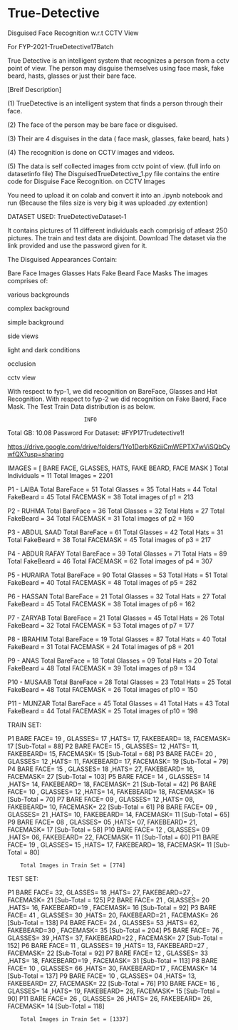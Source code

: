 # True-Detective
Disguised Face Recognition w.r.t CCTV View

For FYP-2021-TrueDetective17Batch

True Detective is an intelligent system that recognizes a person from a cctv point of view. The person may disguise themselves using face mask, fake beard, hasts, glasses or just their bare face.

[Breif Description]

 (1) TrueDetective is an intelligent system that finds a person through their face.

 (2) The face of the person may be bare face or disguised.

(3) Their are 4 disguises in the data ( face mask, glasses, fake beard, hats )

(4) The recognition is done on CCTV images and videos.

(5) The data is self collected images from cctv point of view. (full info on datasetinfo file)
The DisguisedTrueDetective_1.py file contains the entire code for Disguise Face Recognition. on CCTV Images

You need to upload it on colab and convert it into an .ipynb notebook and run (Because the files size is very big it was uploaded .py extention)

DATASET USED: TrueDetectiveDataset-1

It contains pictures of 11 different individuals each comprisig of atleast 250 pictures. The train and test data are disjoint. Download The dataset via the link provided and use the password given for it.

The Disguised Appearances Contain:

Bare Face Images
Glasses
Hats
Fake Beard
Face Masks
The images comprises of:

various backgrounds

complex background

simple background

side views

light and dark conditions

occlusion

cctv view

With respect to fyp-1, we did recognition on BareFace, Glasses and Hat Recognition. With respect to fyp-2 we did recognition on Fake Baerd, Face Mask. The Test Train Data distribution is as below.

							INFO
Total GB: 10.08 Password For Dataset: #FYP17Trudetective1!

https://drive.google.com/drive/folders/1Yo1DerbK6ziiCmWEPTX7wViSQbCywfQX?usp=sharing

IMAGES = [ BARE FACE, GLASSES, HATS, FAKE BEARD, FACE MASK ] Total Individuals = 11 Total Images = 2201

P1 - LAIBA Total BareFace = 51 Total Glasses = 35 Total Hats = 44 Total FakeBeard = 45 Total FACEMASK = 38 Total images of p1 = 213

P2 - RUHMA Total BareFace = 36 Total Glasses = 32 Total Hats = 27 Total FakeBeard = 34 Total FACEMASK = 31 Total images of p2 = 160

P3 - ABDUL SAAD Total BareFace = 61 Total Glasses = 42 Total Hats = 31 Total FakeBeard = 38 Total FACEMASK = 45 Total images of p3 = 217

P4 - ABDUR RAFAY Total BareFace = 39 Total Glasses = 71 Total Hats = 89 Total FakeBeard = 46 Total FACEMASK = 62 Total images of p4 = 307

P5 - HURAIRA Total BareFace = 90 Total Glasses = 53 Total Hats = 51 Total FakeBeard = 40 Total FACEMASK = 48 Total images of p5 = 282

P6 - HASSAN Total BareFace = 21 Total Glasses = 32 Total Hats = 27 Total FakeBeard = 45 Total FACEMASK = 38 Total images of p6 = 162

P7 - ZARYAB Total BareFace = 21 Total Glasses = 45 Total Hats = 26 Total FakeBeard = 32 Total FACEMASK = 53 Total images of p7 = 177

P8 - IBRAHIM Total BareFace = 19 Total Glasses = 87 Total Hats = 40 Total FakeBeard = 31 Total FACEMASK = 24 Total images of p8 = 201

P9 - ANAS Total BareFace = 18 Total Glasses = 09 Total Hats = 20 Total FakeBeard = 48 Total FACEMASK = 39 Total images of p9 = 134

P10 - MUSAAB Total BareFace = 28 Total Glasses = 23 Total Hats = 25 Total FakeBeard = 48 Total FACEMASK = 26 Total images of p10 = 150

P11 - MUNZAR Total BareFace = 45 Total Glasses = 41 Total Hats = 43 Total FakeBeard = 44 Total FACEMASK = 25 Total images of p10 = 198

TRAIN SET:

P1 BARE FACE= 19 , GLASSES= 17 ,HATS= 17, FAKEBEARD= 18, FACEMASK= 17 [Sub-Total = 88] P2 BARE FACE= 15 , GLASSES= 12 ,HATS= 11, FAKEBEARD= 15, FACEMASK= 15 [Sub-Total = 68] P3 BARE FACE= 20 , GLASSES= 12 ,HATS= 11, FAKEBEARD= 17, FACEMASK= 19 [Sub-Total = 79] P4 BARE FACE= 15 , GLASSES= 18 ,HATS= 27, FAKEBEARD= 16, FACEMASK= 27 [Sub-Total = 103] P5 BARE FACE= 14 , GLASSES= 14 ,HATS= 14, FAKEBEARD= 18, FACEMASK= 21 [Sub-Total = 42] P6 BARE FACE= 10 , GLASSES= 12 ,HATS= 14, FAKEBEARD= 18, FACEMASK= 16 [Sub-Total = 70] P7 BARE FACE= 09 , GLASSES= 12 ,HATS= 08, FAKEBEARD= 10, FACEMASK= 22 [Sub-Total = 61] P8 BARE FACE= 09 , GLASSES= 21 ,HATS= 10, FAKEBEARD= 14, FACEMASK= 11 [Sub-Total = 65] P9 BARE FACE= 08 , GLASSES= 05 ,HATS= 07, FAKEBEARD= 21, FACEMASK= 17 [Sub-Total = 58] P10 BARE FACE= 12 , GLASSES= 09 ,HATS= 06, FAKEBEARD= 22, FACEMASK= 11 [Sub-Total = 60] P11 BARE FACE= 19 , GLASSES= 15 ,HATS= 17, FAKEBEARD= 18, FACEMASK= 11 [Sub-Total = 80]

		Total Images in Train Set = [774]
TEST SET:

P1 BARE FACE= 32, GLASSES= 18 ,HATS= 27, FAKEBEARD=27 , FACEMASK= 21 [Sub-Total = 125] P2 BARE FACE= 21 , GLASSES= 20 ,HATS= 16, FAKEBEARD=19 , FACEMASK= 16 [Sub-Total = 92] P3 BARE FACE= 41 , GLASSES= 30 ,HATS= 20, FAKEBEARD=21 , FACEMASK= 26 [Sub-Total = 138] P4 BARE FACE= 24 , GLASSES= 53 ,HATS= 62, FAKEBEARD=30 , FACEMASK= 35 [Sub-Total = 204] P5 BARE FACE= 76 , GLASSES= 39 ,HATS= 37, FAKEBEARD=22 , FACEMASK= 27 [Sub-Total = 152] P6 BARE FACE= 11 , GLASSES= 19 ,HATS= 13, FAKEBEARD=27 , FACEMASK= 22 [Sub-Total = 92] P7 BARE FACE= 12 , GLASSES= 33 ,HATS= 18, FAKEBEARD=19 , FACEMASK= 31 [Sub-Total = 113] P8 BARE FACE= 10 , GLASSES= 66 ,HATS= 30, FAKEBEARD=17 , FACEMASK= 14 [Sub-Total = 137] P9 BARE FACE= 10 , GLASSES= 04 ,HATS= 13, FAKEBEARD= 27, FACEMASK= 22 [Sub-Total = 76] P10 BARE FACE= 16 , GLASSES= 14 ,HATS= 19, FAKEBEARD= 26, FACEMASK= 15 [Sub-Total = 90] P11 BARE FACE= 26 , GLASSES= 26 ,HATS= 26, FAKEBEARD= 26, FACEMASK= 14 [Sub-Total = 118]

		Total Images in Train Set = [1337]
